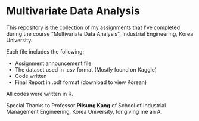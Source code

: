 # Multivariate Data Analysis

This repository is the collection of my assignments that I've completed during the course "Multivariate Data Analysis", Industrial Engineering, Korea University.

Each file includes the following:
- Assignment announcement file
- The dataset used in .csv format (Mostly found on Kaggle)
- Code written
- Final Report in .pdf format (download to view Korean)

All codes were written in R.

Special Thanks to Professor **Pilsung Kang** of School of Industrial Management Engineering, Korea University, for giving me an A.

